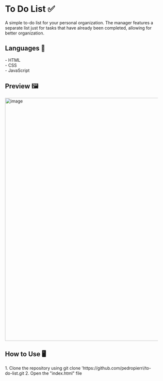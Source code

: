 <h1>To Do List ✅</h1>
A simple to-do list for your personal organization. The manager features a separate list just for tasks that have already been completed, allowing for better organization.

<h2>Languages 🚀</h2>
- HTML <br> 
- CSS <br>
- JavaScript <br>

<h2>Preview 🖼️</h2>
<img width="1002" height="800" alt="image" src="https://github.com/user-attachments/assets/577e2b12-0f57-4d5e-95cf-9243c48df4db" />

<h2>How to Use 🖥️</h2>
1. Clone the repository using git clone 'https://github.com/pedropierri/to-do-list.git
2. Open the "index.html" file
